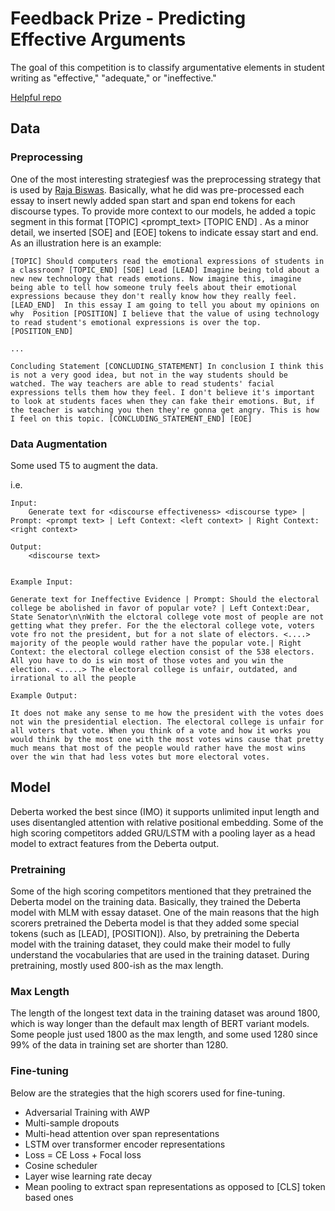 # Feedback Prize - Predicting Effective Arguments

The goal of this competition is to classify argumentative elements in student writing as "effective," "adequate," or "ineffective."

[Helpful repo](https://github.com/Zumo09/Feedback-Prize)

## Data

### Preprocessing

One of the most interesting strategiesf was the preprocessing strategy that is used by [Raja Biswas](https://www.kaggle.com/conjuring92). Basically, what he did was pre-processed each essay to insert newly added span start and span end tokens for each discourse types. To provide more context to our models, he added a topic segment in this format [TOPIC] <prompt_text> [TOPIC END] <essay>. As a minor detail, we inserted [SOE] and [EOE] tokens to indicate essay start and end. As an illustration here is an example:

```
[TOPIC] Should computers read the emotional expressions of students in a classroom? [TOPIC_END] [SOE] Lead [LEAD] Imagine being told about a new new technology that reads emotions. Now imagine this, imagine being able to tell how someone truly feels about their emotional expressions because they don't really know how they really feel. [LEAD_END]  In this essay I am going to tell you about my opinions on why  Position [POSITION] I believe that the value of using technology to read student's emotional expressions is over the top. [POSITION_END] 

...

Concluding Statement [CONCLUDING_STATEMENT] In conclusion I think this is not a very good idea, but not in the way students should be watched. The way teachers are able to read students' facial expressions tells them how they feel. I don't believe it's important to look at students faces when they can fake their emotions. But, if the teacher is watching you then they're gonna get angry. This is how I feel on this topic. [CONCLUDING_STATEMENT_END] [EOE]
```

### Data Augmentation

Some used T5 to augment the data.

i.e.
```
Input:
    Generate text for <discourse effectiveness> <discourse type> | Prompt: <prompt text> | Left Context: <left context> | Right Context: <right context>

Output:
    <discourse text>


Example Input:

Generate text for Ineffective Evidence | Prompt: Should the electoral college be abolished in favor of popular vote? | Left Context:Dear, State Senator\n\nWith the elctoral college vote most of people are not getting what they prefer. For the the electoral college vote, voters vote fro not the president, but for a not slate of electors. <....> majority of the people would rather have the popular vote.| Right Context: the electoral college election consist of the 538 electors. All you have to do is win most of those votes and you win the election. <.....> The electoral college is unfair, outdated, and irrational to all the people

Example Output:

It does not make any sense to me how the president with the votes does not win the presidential election. The electoral college is unfair for all voters that vote. When you think of a vote and how it works you would think by the most one with the most votes wins cause that pretty much means that most of the people would rather have the most wins over the win that had less votes but more electoral votes.
```

## Model

Deberta worked the best since (IMO) it supports unlimited input length and uses disentangled attention with relative positional embedding. Some of the high scoring competitors added GRU/LSTM with a pooling layer as a head model to extract features from the Deberta output.

### Pretraining

Some of the high scoring competitors mentioned that they pretrained the Deberta model on the training data. Basically, they trained the Deberta model with MLM with essay dataset. One of the main reasons that the high scorers pretrained the Deberta model is that they added some special tokens (such as [LEAD], [POSITION]). Also, by pretraining the Deberta model with the training dataset, they could make their model to fully understand the vocabularies that are used in the training dataset. During pretraining, mostly used 800-ish as the max length.

### Max Length

The length of the longest text data in the training dataset was around 1800, which is way longer than the default max length of BERT variant models. Some people just used 1800 as the max length, and some used 1280 since 99% of the data in training set are shorter than 1280.

### Fine-tuning

Below are the strategies that the high scorers used for fine-tuning.

- Adversarial Training with AWP
- Multi-sample dropouts
- Multi-head attention over span representations
- LSTM over transformer encoder representations
- Loss = CE Loss + Focal loss
- Cosine scheduler
- Layer wise learning rate decay
- Mean pooling to extract span representations as opposed to [CLS] token based ones
